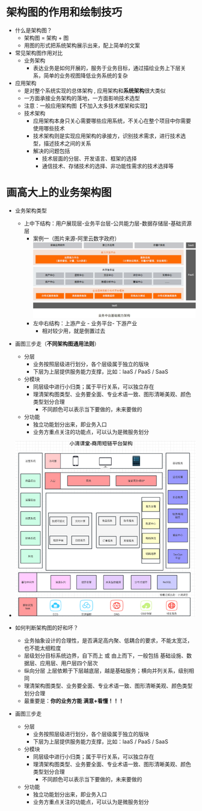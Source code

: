 # 架构图的作用和绘制技巧

* 什么是架构图？  
  - 架构图 = 架构 + 图  
  - 用图的形式把系统架构展示出来，配上简单的文案
* 常见架构图作用对比  
  * 业务架构  
    - 表达业务是如何开展的，服务于业务目标，通过描绘业务上下层关系，简单的业务视图降低业务系统的复杂   
* 应用架构  
    - 是对整个系统实现的总体架构 ,  应用架构和**系统架构**很大类似  
    - 一方面承接业务架构的落地，一方面影响技术选型  
    - 注意：一般应用架构图【不加入太多技术框架和实现】  
  * 技术架构  
    - 应用架构本身只关心需要哪些应用系统，不关心在整个项目中你需要使用哪些技术  
    - 技术架构则是实现应用架构的承接方，识别技术需求，进行技术选型，描述技术之间的关系  
    - 解决的问题包括  
      - 技术层面的分层、开发语言、框架的选择  
      - 通信技术、存储技术的选择、非功能性需求的技术选择等

# 画高大上的业务架构图

* 业务架构类型  
  
  - 上中下结构：用户展现层-业务平台层-公共能力层-数据存储层-基础资源层  
    - 案例一（图片来源-阿里云数字政府）
	    ![](../youdaonote-images/Pasted%20image%2020240729235139.png)
	- 左中右结构：上游产业 - 业务平台- 下游产业
	    - 相对较少用，就是倒置过去
- 画图三步走（**不同架构图通用法则**）

	- 分层
	    - 业务按照层级进行划分，各个层级属于独立的版块
	    - 下层为上层提供服务能力支撑，比如：laaS / PaaS / SaaS
	- 分模块
	    - 同层级中进行小归类；属于平行关系，可以独立存在
	    - 理清架构图类型、业务要全面、专业术语一致、图形清晰美观、颜色类型划分合理
	        - 不同颜色可以表示当下要做的，未来要做的
	- 分功能
	    - 独立功能划分出来，即业务入口
	    - 业务方重点关注的功能点，可以认为是微服务划分
- ![](../youdaonote-images/Pasted%20image%2020240729235318.png)
- 如何判断架构图的好和坏？
    
    - 业务抽象设计的合理性，是否满足高内聚、低耦合的要求，不能太宽泛，也不能太细粒度
    - 层级划分目标系统边界，自下而上 或 由上而下，一般包括 基础设施、数据层、应用层、用户层四个层次
    - 纵向分层 上层依赖于下层越底层，越是基础服务；横向并列关系，级别相同
    - 理清架构图类型、业务要全面、专业术语一致、图形清晰美观、颜色类型划分合理
    - 最重要是：**你的业务方能 满意+看懂！！！**

- 画图三步走
    
    - 分层
        - 业务按照层级进行划分，各个层级属于独立的版块
        - 下层为上层提供服务能力支撑，比如：laaS / PaaS / SaaS
    - 分模块
        - 同层级中进行小归类；属于平行关系，可以独立存在
        - 理清架构图类型、业务要全面、专业术语一致、图形清晰美观、颜色类型划分合理
            - 不同颜色可以表示当下要做的，未来要做的
    - 分功能
        - 独立功能划分出来，即业务入口
        - 业务方重点关注的功能点，可以认为是微服务划分